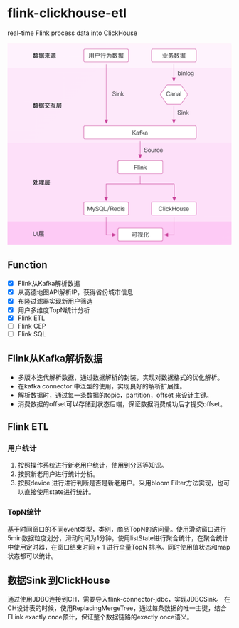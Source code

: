 # flink-clickhouse-etl

real-time Flink process data into ClickHouse

![arch](./asserts/WechatIMG265.png)

## Function

- [x] Flink从Kafka解析数据
- [x] 从高德地图API解析IP，获得省份城市信息
- [x] 布隆过滤器实现新用户筛选
- [x] 用户多维度TopN统计分析
- [x] Flink ETL 
- [ ] Flink CEP
- [ ] Flink SQL

## Flink从Kafka解析数据

- 多版本迭代解析数据，通过数据解析的封装，实现对数据格式的优化解析。
- 在kafka connector 中泛型的使用，实现良好的解析扩展性。
- 解析数据时，通过每一条数据的topic，partition，offset 来设计主键。
- 消费数据的offset可以存储到状态后端，保证数据消费成功后才提交offset。

## Flink ETL

### 用户统计

1. 按照操作系统进行新老用户统计，使用到分区等知识。
2. 按照新老用户进行统计分析。
3. 按照device 进行进行判断是否是新老用户。采用bloom Filter方法实现，也可以直接使用state进行统计。

### TopN统计

基于时间窗口的不同event类型，类别，商品TopN的访问量。使用滑动窗口进行5min数据粒度划分，滑动时间为1分钟。使用listState进行聚合统计，在聚合统计中使用定时器，在窗口结束时间 + 1 进行全量TopN 排序。同时使用值状态和map状态都可以统计。

## 数据Sink 到ClickHouse 

通过使用JDBC连接到CH，需要导入flink-connector-jdbc，实现JDBCSink。
在CH设计表的时候，使用ReplacingMergeTree，通过每条数据的唯一主键，结合FLink exactly once预计，保证整个数据链路的exactly once语义。

